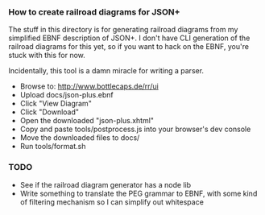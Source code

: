 ### How to create railroad diagrams for JSON+

The stuff in this directory is for generating railroad diagrams from my 
simplified EBNF description of JSON+.  I don't have CLI generation of the 
railroad diagrams for this yet, so if you want to hack on the EBNF, you're 
stuck with this for now.

Incidentally, this tool is a damn miracle for writing a parser.

* Browse to: http://www.bottlecaps.de/rr/ui
* Upload docs/json-plus.ebnf
* Click "View Diagram"
* Click "Download"
* Open the downloaded "json-plus.xhtml"
* Copy and paste tools/postprocess.js into your browser's dev console
* Move the downloaded files to docs/
* Run tools/format.sh

### TODO

* See if the railroad diagram generator has a node lib
* Write something to translate the PEG grammar to EBNF, 
    with some kind of filtering mechanism so I can simplify out whitespace


